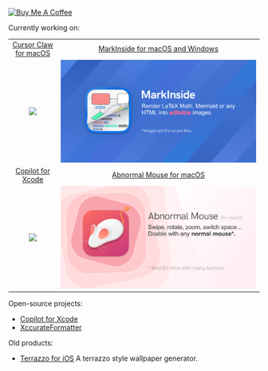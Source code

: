 <a href="https://www.buymeacoffee.com/intitni" target="_blank"><img src="https://cdn.buymeacoffee.com/buttons/v2/default-yellow.png" alt="Buy Me A Coffee" style="height: 60px !important;width: 217px !important;" ></a>

Currently working on:

|||
|:--:|:--:|
|[Cursor Claw for macOS](https://cursorclaw.expressionloss.com)|[MarkInside for macOS and Windows](https://markinside.intii.com)|
|<div><a href="https://cursorclaw.expressionloss.com"><img src="https://cursorclaw.expressionloss.com/banner.png"></a></div>|<div><a href="https://markinside.intii.com"><img src="https://github.com/intitni/MarkInsideWebsite/blob/master/Twitter_Card_EN.png?raw=true"></a></div>|
|[Copilot for Xcode](https://github.com/intitni/CopilotForXcode)|[Abnormal Mouse for macOS](https://abnormalmouse.intii.com)|
|<div><a href="https://github.com/intitni/CopilotForXcode"><img src="https://github.com/intitni/intitni/assets/793147/45e3fd20-bf47-4fcb-8fa3-8ceac832223c"></a></div>|<div><a href="https://abnormalmouse.intii.com"><img src="https://github.com/intitni/AbnormalMouseWebsite/blob/master/image/twitter-card-en.png?raw=true"></a></div>|

Open-source projects:

- [Copilot for Xcode](https://github.com/intitni/CopilotForXcode)
- [XccurateFormatter](https://github.com/intitni/XccurateFormatter)

Old products: 

- [Terrazzo for iOS](https://apps.apple.com/us/app/terrazzo-wallpaper-generator/id1480321976)
  A terrazzo style wallpaper generator.

